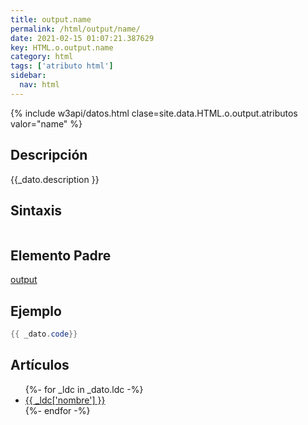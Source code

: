 ```yaml
---
title: output.name
permalink: /html/output/name/
date: 2021-02-15 01:07:21.387629
key: HTML.o.output.name
category: html
tags: ['atributo html']
sidebar: 
  nav: html
---
```


{% include w3api/datos.html clase=site.data.HTML.o.output.atributos valor="name" %}

## Descripción
{{_dato.description }}

## Sintaxis
~~~html
~~~

## Elemento Padre
[output](/html/output/)

## Ejemplo
~~~java
{{ _dato.code}}
~~~

## Artículos
<ul>
{%- for _ldc in _dato.ldc -%}
   <li>
       <a href="{{_ldc['url'] }}">{{ _ldc['nombre'] }}</a>
   </li>
{%- endfor -%}
</ul>
